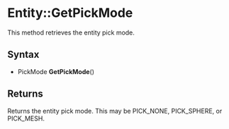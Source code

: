 # Entity::GetPickMode

This method retrieves the entity pick mode.

## Syntax

- PickMode **GetPickMode**()

## Returns

Returns the entity pick mode. This may be PICK_NONE, PICK_SPHERE, or PICK_MESH.
